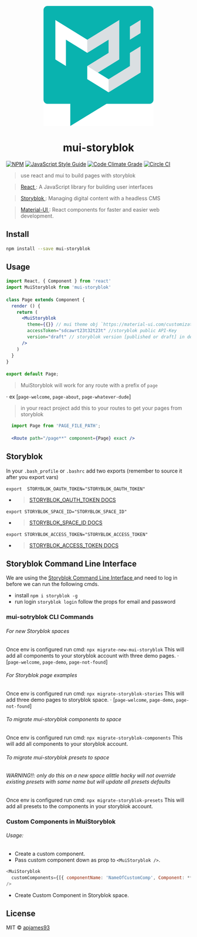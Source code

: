 <p align="center">
  <img width="300" src="./mui-storyblok-logo.svg " alt="wyg.js"/>
  <h1 align="center">mui-storyblok</h1>
</p>


[![NPM](https://img.shields.io/npm/v/mui-storyblok.svg)](https://www.npmjs.com/package/mui-storyblok) 
[![JavaScript Style Guide](https://img.shields.io/badge/code_style-standard-brightgreen.svg)](https://standardjs.com)
[![Code Climate Grade](https://img.shields.io/codeclimate/coverage-letter/apjames93/mui-storyblok?color=%2345D198&label=Code%20Climate%20Grade)](https://codeclimate.com/github/apjames93/mui-storyblok)
[![Circle CI](https://img.shields.io/circleci/build/github/mui-storyblok/mui-storyblok/master?color=%23DE89FF)](https://app.circleci.com/projects/project-dashboard/github/mui-storyblok/)



> use react and mui to build pages with storyblok

> [React ](https://reactjs.org/): A JavaScript library for building user interfaces

> [Storyblok ](https://www.storyblok.com/): Managing digital content with a headless CMS

> [Material-UI ](https://material-ui.com/): React components for faster and easier web development.

## Install

```bash
npm install --save mui-storyblok
```

## Usage

```jsx
import React, { Component } from 'react'
import MuiStoryblok from 'mui-storyblok'

class Page extends Component {
  render () {
    return (
      <MuiStoryblok
        theme={{}} // mui theme obj `https://material-ui.com/customization/theming/`
        accessToken="sdcawrt23t32t23t" //storyblok public API-Key
        version="draft" // storyblok version [published or draft] in development use draft and published in production
      />
    )
  }
}

export default Page;
```

> MuiStoryblok will work for any route with a prefix of `page`

  ⋅ ex [`page-welcome`, `page-about`, `page-whatever-dude`]

> in your react project add this to your routes to get your pages from storyblok
```jsx
  import Page from 'PAGE_FILE_PATH';

  <Route path="/page**" component={Page} exact />
```

## Storyblok

In your `.bash_profile` or `.bashrc` add two exports (remember to source it after you export vars)

`export  STORYBLOK_OAUTH_TOKEN="STORYBLOK_OAUTH_TOKEN"`
 - > [STORYBLOK_OAUTH_TOKEN DOCS ](https://www.storyblok.com/docs/api/management#topics/authentication)

`export STORYBLOK_SPACE_ID="STORYBLOK_SPACE_ID"`
  - > [STORYBLOK_SPACE_ID DOCS ](https://www.storyblok.com/docs/api/management#core-resources/spaces/spaces)

`export STORYBLOK_ACCESS_TOKEN="STORYBLOK_ACCESS_TOKEN"`
  - > [STORYBLOK_ACCESS_TOKEN DOCS ](https://www.storyblok.com/docs/api/content-delivery#topics/authentication)

## Storyblok Command Line Interface 

We are using the [Storyblok Command Line Interface  ](https://www.storyblok.com/docs/Guides/command-line-interface) and 
need to log in before we can run the following cmds.
 - install `npm i storyblok -g`
 - run login `storyblok login` follow the props for email and password 

### mui-sotryblok CLI Commands
###### For new Storyblok spaces
Once env is configured run cmd:
`npx migrate-new-mui-storyblok`
This will add all components to your storyblok account with three demo pages.
⋅ [`page-welcome`, `page-demo`, `page-not-found`]

###### For Storyblok page examples
Once env is configured run cmd:
`npx migrate-storyblok-stories`
This will add three demo pages to storyblok space.
⋅ [`page-welcome`, `page-demo`, `page-not-found`]

###### To migrate mui-storyblok components to space
Once env is configured run cmd:
`npx migrate-storyblok-components`
This will add all components to your storyblok account.

###### To migrate mui-storyblok presets to space
###### WARNING!!: only do this on a new space alittle hacky will not override existing presets with same name but will update all presets defaults
Once env is configured run cmd:
`npx migrate-storyblok-presets`
This will add all presets to the components in your storyblok account.

### Custom Components in MuiStoryblok
###### Usage:
* Create a custom component.
* Pass custom component down as prop to `<MuiStoryblok />`.
```js
<MuiStoryblok
  customComponents={[{ componentName: 'NameOfCustomComp', Component: **CompName**, props: {} }]}
/>
```
* Create Custom Component in Storyblok space.

## License

MIT © [apjames93](https://github.com/apjames93)



